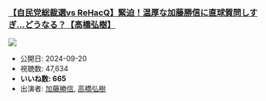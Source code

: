 ### [【自民党総裁選vs ReHacQ】緊迫！温厚な加藤勝信に直球質問しすぎ…どうなる？【高橋弘樹】](https://www.youtube.com/watch?v=blq_0abFoGA)
[![](https://img.youtube.com/vi/blq_0abFoGA/sddefault.jpg)](https://www.youtube.com/watch?v=blq_0abFoGA)
-   公開日: 2024-09-20
-   視聴数: 47,634
-   **いいね数: 665**
-   出演者: [加藤勝信](/rehacq_fan/people/加藤勝信 "wikilink"), [高橋弘樹](/rehacq_fan/people/高橋弘樹 "wikilink")

